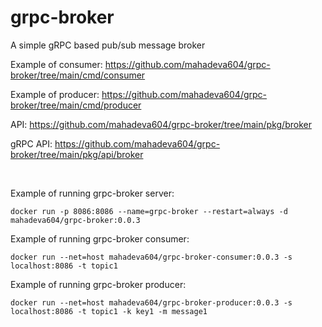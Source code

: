 # grpc-broker

A simple gRPC based pub/sub message broker

Example of consumer:
https://github.com/mahadeva604/grpc-broker/tree/main/cmd/consumer

Example of producer:
https://github.com/mahadeva604/grpc-broker/tree/main/cmd/producer

API:
https://github.com/mahadeva604/grpc-broker/tree/main/pkg/broker

gRPC API:
https://github.com/mahadeva604/grpc-broker/tree/main/pkg/api/broker

<br>

Example of running grpc-broker server:
```
docker run -p 8086:8086 --name=grpc-broker --restart=always -d mahadeva604/grpc-broker:0.0.3
```

Example of running grpc-broker consumer:
```
docker run --net=host mahadeva604/grpc-broker-consumer:0.0.3 -s localhost:8086 -t topic1
```

Example of running grpc-broker producer:
```
docker run --net=host mahadeva604/grpc-broker-producer:0.0.3 -s localhost:8086 -t topic1 -k key1 -m message1
```
